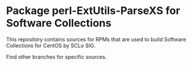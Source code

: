 # Package perl-ExtUtils-ParseXS for Software Collections

This repository contains sources for RPMs that are used
to build Software Collections for CentOS by SCLo SIG.

Find other branches for specific sources.
